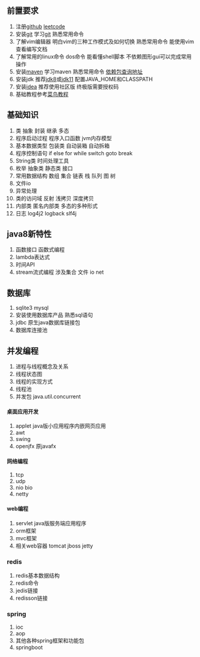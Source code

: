 ## 前置要求
1. 注册[github](https://github.com/) [leetcode](https://leetcode.cn/)
2. 安装[git](https://git-scm.com/downloads) 学习[git](https://learngitbranching.js.org/) 熟悉常用命令
3. 了解vim编辑器 明白vim的三种工作模式及如何切换 熟悉常用命令 能使用vim查看编写文档
4. 了解常用的linux命令 dos命令 能看懂shell脚本  不依赖图形gui可以完成常用操作
5. 安装[maven](https://maven.apache.org/download.cgi) 学习maven 熟悉常用命令 [依赖包查询地址](https://mvnrepository.com/)
6. 安装jdk 推荐[jdk8](http://jiansuotong.top:8888/opt/jdk-8u391.exe)或[jdk11](http://jiansuotong.top:8888/opt/jdk-11.0.22.exe) 配置JAVA_HOME和CLASSPATH
7. 安装[idea](https://www.jetbrains.com.cn/idea/download/?section=windows) 推荐使用社区版 终极版需要授权码
8. 基础教程参考[菜鸟教程](https://www.runoob.com/java/java-tutorial.html)
## 基础知识
1. 类 抽象 封装 继承 多态
2. 程序启动过程 程序入口函数 jvm内存模型
3. 基本数据类型 包装类 自动装箱 自动拆箱
4. 程序控制语句 if else for while switch goto break
5. String类 时间处理工具
6. 枚举 抽象类 静态类 接口
7. 常用数据结构 数组 集合 链表 栈 队列 图 树 
8. 文件io
9. 异常处理
10. 类的访问域 反射 浅拷贝 深度拷贝
11. 内部类 匿名内部类 多态的多种形式
12. 日志 log4j2 logback slf4j
## java8新特性
1. 函数接口 函数式编程
2. lambda表达式
3. 时间API
4. stream流式编程 涉及集合 文件 io net
## 数据库
1. sqlite3 mysql
2. 安装使用数据库产品 熟悉sql语句
3. jdbc 原生java数据库链接包
3. 数据库连接池
## 并发编程
1. 进程与线程概念及关系
2. 线程状态图
3. 线程的实现方式
4. 线程池
5. 并发包 java.util.concurrent
#### 桌面应用开发
1. applet java版小应用程序内嵌网页应用
2. awt
3. swing
4. openjfx 原javafx
#### 网络编程
1. tcp
2. udp
3. nio bio
4. netty
#### web编程
1. servlet java版服务端应用程序
2. orm框架
3. mvc框架
4. 相关web容器 tomcat jboss jetty
### redis
1. redis基本数据结构
2. redis命令
3. jedis链接
4. redisson链接
### spring
1. ioc
2. aop
3. 其他各种spring框架和功能包
4. springboot